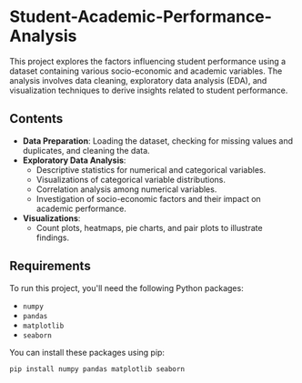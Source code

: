 # Student-Academic-Performance-Analysis
 

This project explores the factors influencing student performance using a dataset containing various socio-economic and academic variables. The analysis involves data cleaning, exploratory data analysis (EDA), and visualization techniques to derive insights related to student performance.

## Contents

- **Data Preparation**: Loading the dataset, checking for missing values and duplicates, and cleaning the data.
- **Exploratory Data Analysis**: 
  - Descriptive statistics for numerical and categorical variables.
  - Visualizations of categorical variable distributions.
  - Correlation analysis among numerical variables.
  - Investigation of socio-economic factors and their impact on academic performance.
- **Visualizations**: 
  - Count plots, heatmaps, pie charts, and pair plots to illustrate findings.

## Requirements

To run this project, you'll need the following Python packages:

- `numpy`
- `pandas`
- `matplotlib`
- `seaborn`

You can install these packages using pip:

```bash
pip install numpy pandas matplotlib seaborn
